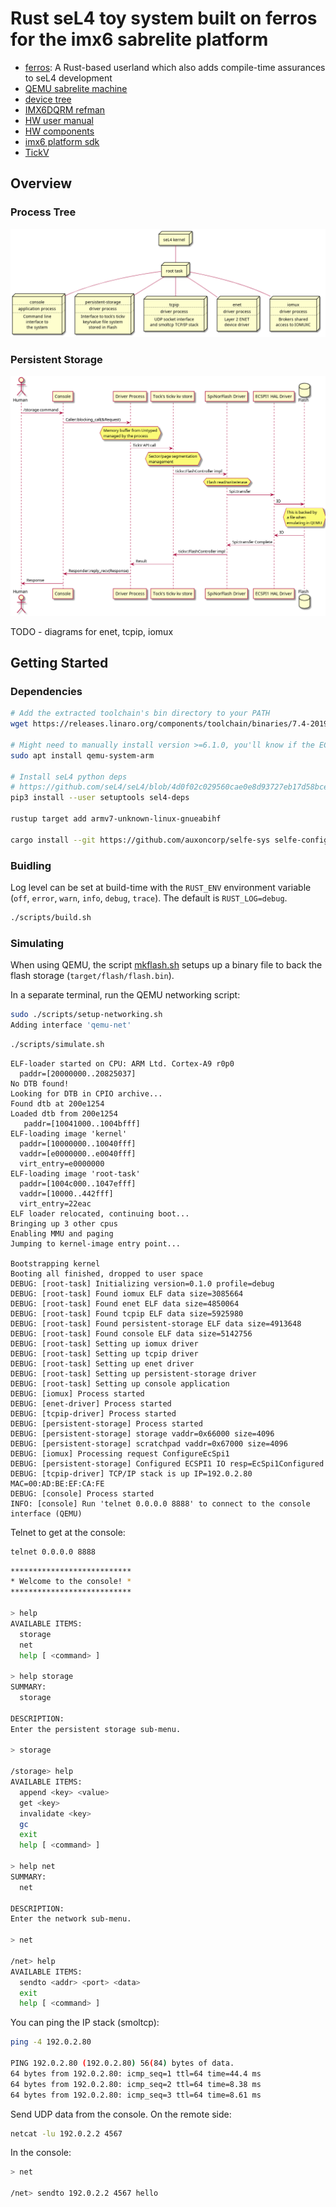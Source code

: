 # Rust seL4 toy system built on ferros for the imx6 sabrelite platform

* [ferros](https://github.com/auxoncorp/ferros): A Rust-based userland which also adds compile-time assurances to seL4 development
* [QEMU sabrelite machine](https://qemu.readthedocs.io/en/latest/system/arm/sabrelite.html)
* [device tree](https://github.com/seL4/seL4/blob/4d0f02c029560cae0e8d93727eb17d58bcecc2ac/tools/dts/sabre.dts)
* [IMX6DQRM refman](http://cache.freescale.com/files/32bit/doc/ref_manual/IMX6DQRM.pdf)
* [HW user manual](https://boundarydevices.com/wp-content/uploads/2014/11/SABRE_Lite_Hardware_Manual_rev11.pdf)
* [HW components](https://boundarydevices.com/sabre_lite-revD.pdf)
* [imx6 platform sdk](https://github.com/flit/imx6_platform_sdk)
* [TickV](https://github.com/tock/tock/tree/master/libraries/tickv)

## Overview

### Process Tree

![process_tree](doc/process_tree.png)

### Persistent Storage

![persistent_storage](doc/persistent_storage.png)

TODO - diagrams for enet, tcpip, iomux

## Getting Started

### Dependencies

```bash
# Add the extracted toolchain's bin directory to your PATH
wget https://releases.linaro.org/components/toolchain/binaries/7.4-2019.02/arm-linux-gnueabihf/gcc-linaro-7.4.1-2019.02-i686_arm-linux-gnueabihf.tar.xz

# Might need to manually install version >=6.1.0, you'll know if the ECSPI1 driver (or persistent-storage driver proc) hangs
sudo apt install qemu-system-arm

# Install seL4 python deps
# https://github.com/seL4/seL4/blob/4d0f02c029560cae0e8d93727eb17d58bcecc2ac/tools/python-deps/setup.py
pip3 install --user setuptools sel4-deps

rustup target add armv7-unknown-linux-gnueabihf

cargo install --git https://github.com/auxoncorp/selfe-sys selfe-config --bin selfe --features bin --force
```

### Buidling

Log level can be set at build-time with the `RUST_ENV` environment
variable (`off`, `error`, `warn`, `info`, `debug`, `trace`).
The default is `RUST_LOG=debug`.

```bash
./scripts/build.sh
```

### Simulating

When using QEMU, the script [mkflash.sh](scripts/mkflash.sh) setups up a binary file
to back the flash storage (`target/flash/flash.bin`).

In a separate terminal, run the QEMU networking script:
```bash
sudo ./scripts/setup-networking.sh
Adding interface 'qemu-net'
```

```bash
./scripts/simulate.sh
```

```text
ELF-loader started on CPU: ARM Ltd. Cortex-A9 r0p0
  paddr=[20000000..20825037]
No DTB found!
Looking for DTB in CPIO archive...
Found dtb at 200e1254
Loaded dtb from 200e1254
   paddr=[10041000..1004bfff]
ELF-loading image 'kernel'
  paddr=[10000000..10040fff]
  vaddr=[e0000000..e0040fff]
  virt_entry=e0000000
ELF-loading image 'root-task'
  paddr=[1004c000..1047efff]
  vaddr=[10000..442fff]
  virt_entry=22eac
ELF loader relocated, continuing boot...
Bringing up 3 other cpus
Enabling MMU and paging
Jumping to kernel-image entry point...

Bootstrapping kernel
Booting all finished, dropped to user space
DEBUG: [root-task] Initializing version=0.1.0 profile=debug
DEBUG: [root-task] Found iomux ELF data size=3085664
DEBUG: [root-task] Found enet ELF data size=4850064
DEBUG: [root-task] Found tcpip ELF data size=5925980
DEBUG: [root-task] Found persistent-storage ELF data size=4913648
DEBUG: [root-task] Found console ELF data size=5142756
DEBUG: [root-task] Setting up iomux driver
DEBUG: [root-task] Setting up tcpip driver
DEBUG: [root-task] Setting up enet driver
DEBUG: [root-task] Setting up persistent-storage driver
DEBUG: [root-task] Setting up console application
DEBUG: [iomux] Process started
DEBUG: [enet-driver] Process started
DEBUG: [tcpip-driver] Process started
DEBUG: [persistent-storage] Process started
DEBUG: [persistent-storage] storage vaddr=0x66000 size=4096
DEBUG: [persistent-storage] scratchpad vaddr=0x67000 size=4096
DEBUG: [iomux] Processing request ConfigureEcSpi1
DEBUG: [persistent-storage] Configured ECSPI1 IO resp=EcSpi1Configured
DEBUG: [tcpip-driver] TCP/IP stack is up IP=192.0.2.80 MAC=00:AD:BE:EF:CA:FE
DEBUG: [console] Process started
INFO: [console] Run 'telnet 0.0.0.0 8888' to connect to the console interface (QEMU)
```

Telnet to get at the console:
```bash
telnet 0.0.0.0 8888
```

```bash
***************************
* Welcome to the console! *
***************************

> help
AVAILABLE ITEMS:
  storage
  net
  help [ <command> ]

> help storage
SUMMARY:
  storage

DESCRIPTION:
Enter the persistent storage sub-menu.

> storage

/storage> help
AVAILABLE ITEMS:
  append <key> <value>
  get <key>
  invalidate <key>
  gc
  exit
  help [ <command> ]

> help net
SUMMARY:
  net

DESCRIPTION:
Enter the network sub-menu.

> net

/net> help
AVAILABLE ITEMS:
  sendto <addr> <port> <data>
  exit
  help [ <command> ]
```

You can ping the IP stack (smoltcp):
```bash
ping -4 192.0.2.80

PING 192.0.2.80 (192.0.2.80) 56(84) bytes of data.
64 bytes from 192.0.2.80: icmp_seq=1 ttl=64 time=44.4 ms
64 bytes from 192.0.2.80: icmp_seq=2 ttl=64 time=8.38 ms
64 bytes from 192.0.2.80: icmp_seq=3 ttl=64 time=8.61 ms
```

Send UDP data from the console.
On the remote side:
```bash
netcat -lu 192.0.2.2 4567
```

In the console:
```bash
> net

/net> sendto 192.0.2.2 4567 hello
```
